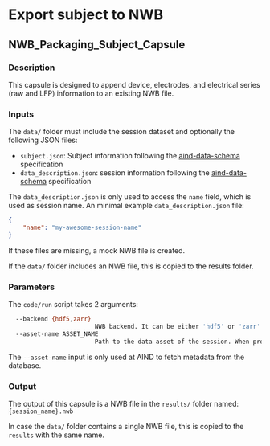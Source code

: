 # Export subject to NWB
## NWB_Packaging_Subject_Capsule


### Description

This capsule is designed to append device, electrodes, and electrical series (raw and LFP) information to an existing NWB file.


### Inputs

The `data/` folder must include the session dataset and optionally the following JSON files:

- `subject.json`: Subject information following the [aind-data-schema]() specification
- `data_description.json`: session information following the [aind-data-schema]() specification

The `data_description.json` is only used to access the `name` field, which is used as session name.
An minimal example `data_description.json` file:

```json
{
    "name": "my-awesome-session-name"
}
```

If these files are missing, a mock NWB file is created.

If the `data/` folder includes an NWB file, this is copied to the results folder.


### Parameters

The `code/run` script takes 2 arguments:

```bash
  --backend {hdf5,zarr}
                        NWB backend. It can be either 'hdf5' or 'zarr'.
  --asset-name ASSET_NAME
                        Path to the data asset of the session. When provided, the metadata are fetched from the AIND metadata database. If None, and the attached data asset is used to fetch relevant metadata.
```

The `--asset-name` input is only used at AIND to fetch metadata from the database.


### Output

The output of this capsule is a NWB file in the `results/` folder named:
`{session_name}.nwb`

In case the `data/` folder contains a single NWB file, this is copied to the `results` with the same name.